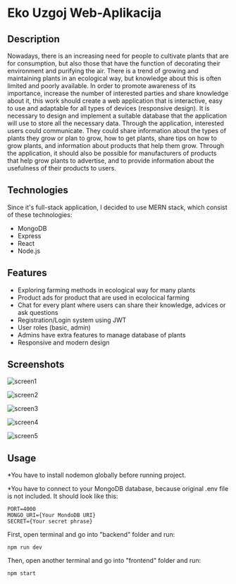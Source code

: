 # Eko Uzgoj Web-Aplikacija

## Description
Nowadays, there is an increasing need for people to cultivate plants that are for consumption, but also those that have the function of decorating their environment and purifying the air. There is a trend of growing and maintaining plants in an ecological way, but knowledge about this is often limited and poorly available. In order to promote awareness of its importance, increase the number of interested parties and share knowledge about it, this work should create a web application that is interactive, easy to use and adaptable for all types of devices (responsive design). It is necessary to design and implement a suitable database that the application will use to store all the necessary data. Through the application, interested users could communicate. They could share information about the types of plants they grow or plan to grow, how to get plants, share tips on how to grow plants, and information about products that help them grow. Through the application, it should also be possible for manufacturers of products that help grow plants to advertise, and to provide information about the usefulness of their products to users.

## Technologies
Since it's full-stack application, I decided to use MERN stack, which consist of these technologies:
- MongoDB
- Express
- React
- Node.js

## Features
- Exploring farming methods in ecological way for many plants
- Product ads for product that are used in ecolocical farming
- Chat for every plant where users can share their knowledge, advices or ask questions
- Registration/Login system using JWT
- User roles (basic, admin)
- Admins have extra features to manage database of plants
- Responsive and modern design

## Screenshots
![screen1](https://github.com/vmatokanovic/eco-uzgoj-webapp/assets/102720134/f8faaec0-857a-46f1-acb1-1c2af7af3fd9)

![screen2](https://github.com/vmatokanovic/eco-uzgoj-webapp/assets/102720134/d65c271b-9d3b-47e7-addb-3718dedf6312)

![screen3](https://github.com/vmatokanovic/eco-uzgoj-webapp/assets/102720134/9b5551b8-af2f-4708-8c90-6ffd28fc5387)

![screen4](https://github.com/vmatokanovic/eco-uzgoj-webapp/assets/102720134/3adfdeeb-2b63-4d88-b758-cc0672b3a545)

![screen5](https://github.com/vmatokanovic/eco-uzgoj-webapp/assets/102720134/67defa8d-727a-4a94-a7e4-a2dbd337c503)

## Usage
*You have to install nodemon globally before running project.

*You have to connect to your MongoDB database, because original .env file is not included. It should look like this:
```
PORT=4000
MONGO_URI={Your MondoDB URI}
SECRET={Your secret phrase}
```

First, open terminal and go into "backend" folder and run:
```
npm run dev
```

Then, open another terminal and go into "frontend" folder and run:
```
npm start
```
